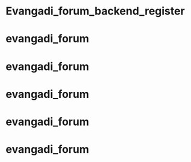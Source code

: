 # Evangadi_forum_backend_register
# evangadi_forum
# evangadi_forum
# evangadi_forum
# evangadi_forum
# evangadi_forum
